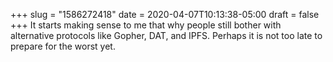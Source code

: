 +++
slug = "1586272418"
date = 2020-04-07T10:13:38-05:00
draft = false
+++
It starts making sense to me that why people still bother with alternative protocols like Gopher, DAT, and IPFS. Perhaps it is not too late to prepare for the worst yet.